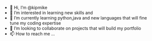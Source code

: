 - 👋 Hi, I’m @kipmike
- 👀 I’m interested in learning new skills and 
- 🌱 I’m currently learning python,java and new languages that will fine tune my coding expertise
- 💞️ I’m looking to collaborate on projects that will build my portfolio
- 📫 How to reach me ...

<!---
kipmike/kipmike is a ✨ special ✨ repository because its `README.md` (this file) appears on your GitHub profile.
You can click the Preview link to take a look at your changes.
--->

